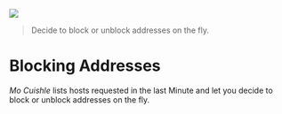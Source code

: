 ![](../images/welcome-block.png)

> Decide to block or unblock addresses on the fly.

# Blocking Addresses

*Mo Cuishle* lists hosts requested in the last Minute and let you decide to 
block or unblock addresses on the fly.
